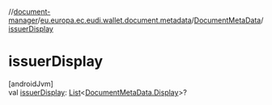 //[document-manager](../../../index.md)/[eu.europa.ec.eudi.wallet.document.metadata](../index.md)/[DocumentMetaData](index.md)/[issuerDisplay](issuer-display.md)

# issuerDisplay

[androidJvm]\
val [issuerDisplay](issuer-display.md): [List](https://kotlinlang.org/api/latest/jvm/stdlib/kotlin.collections/-list/index.html)&lt;[DocumentMetaData.Display](-display/index.md)&gt;?
